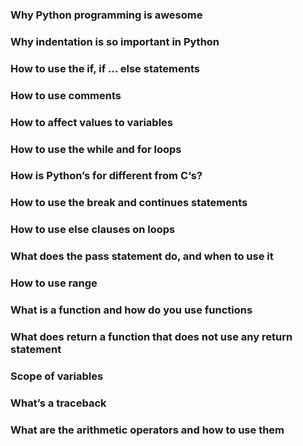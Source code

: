 ### Why Python programming is awesome
### Why indentation is so important in Python
### How to use the if, if ... else statements
### How to use comments
### How to affect values to variables
### How to use the while and for loops
### How is Python’s for different from C‘s?
### How to use the break and continues statements
### How to use else clauses on loops
### What does the pass statement do, and when to use it
### How to use range
### What is a function and how do you use functions
### What does return a function that does not use any return statement
### Scope of variables
### What’s a traceback
### What are the arithmetic operators and how to use them
